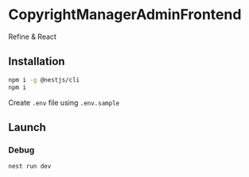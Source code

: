 # CopyrightManagerAdminFrontend

Refine & React

## Installation

```bash
npm i -g @nestjs/cli
npm i
```

Create `.env` file using `.env.sample`

## Launch

### Debug
```bash
nest run dev
```